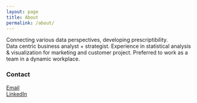 ```yaml
---
layout: page
title: About
permalink: /about/
---
```


Connecting various data perspectives, developing prescriptibility.  
Data centric business analyst + strategist. Experience in statistical analysis & visualization for marketing and customer project. Preferred to work as a team in a dynamic workplace.  

### Contact

[Email](mailto:pb.dany@gmail.com)  
[LinkedIn](http://www.linkedin.com/in/dannythanakrit)  
